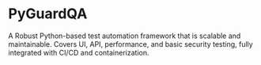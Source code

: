 # PyGuardQA
A Robust Python-based test automation framework that is scalable and maintainable. Covers UI, API, performance, and basic security testing, fully integrated with CI/CD and containerization.
